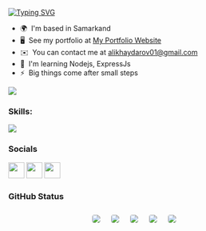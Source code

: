 [![Typing SVG](https://readme-typing-svg.herokuapp.com?font=Fira+Code&weight=100&size=30&pause=1000&color=F7F7F7&background=FFFFFF00&width=435&lines=Ali+Khaydarov)](https://git.io/typing-svg)

* 🌍  I'm based in Samarkand
* 🖥️  See my portfolio at [My Portfolio Website]()
* ✉️  You can contact me at [alikhaydarov01@gmail.com](mailto:alikhaydarov01@gmail.com)
* 🧠  I'm learning Nodejs, ExpressJs
* ⚡  Big things come after small steps

<a href="https://www.twitter.com/tolibovich_17" target="_blank" rel="noreferrer"><img
src="https://img.shields.io/twitter/follow/tolibovich_17?logo=twitter&style=for-the-badge&color=3382ed&labelColor=1c1917"
/></a>

### Skills:



<p align="left">
  <a href="https://skillicons.dev">
    <img src="https://skillicons.dev/icons?i=html,css,javascript,typescript,react,nextjs,vite,redux,git,github,materialui,tailwind,firebase,mongodb,nodejs,python" />
  </a>
</p>


### Socials

<p align="left"> <a href="https://www.github.com/Alikhaydarov" target="_blank" rel="noreferrer"><img src="https://raw.githubusercontent.com/danielcranney/readme-generator/main/public/icons/socials/github-dark.svg" width="32" height="32" /></a> <a href="http://www.instagram.com/khaydarov_coder" target="_blank" rel="noreferrer"><img src="https://raw.githubusercontent.com/danielcranney/readme-generator/main/public/icons/socials/instagram.svg" width="32" height="32" /></a> <a href="https://www.twitter.com/tolibovich_17" target="_blank" rel="noreferrer"><img src="https://raw.githubusercontent.com/danielcranney/readme-generator/main/public/icons/socials/twitter.svg" width="32" height="32" /></a></p>

### GitHub Status


 <div style="display: flex; flex-wrap: wrap; justify-content: center; align-items: center;">
  <img src="http://github-profile-summary-cards.vercel.app/api/cards/profile-details?username=Alikhaydarov&theme=dark" style="border: 1px solid white; border-radius: 5px; margin: 10px;">
  <img src="http://github-profile-summary-cards.vercel.app/api/cards/repos-per-language?username=Alikhaydarov&theme=dark" style="border: 1px solid white; border-radius: 5px; margin: 10px;">
  <img src="http://github-profile-summary-cards.vercel.app/api/cards/most-commit-language?username=Alikhaydarov&theme=dark" style="border: 1px solid white; border-radius: 5px; margin: 10px;"> 
  <img src="http://github-profile-summary-cards.vercel.app/api/cards/stats?username=Alikhaydarov&theme=dark" style="border: 1px solid white; border-radius: 5px; margin: 10px;">
  <img src="http://github-profile-summary-cards.vercel.app/api/cards/productive-time?username=Alikhaydarov&theme=dark&utcOffset=8" style="border: 1px solid white; border-radius: 5px; margin: 10px;">
</div>
